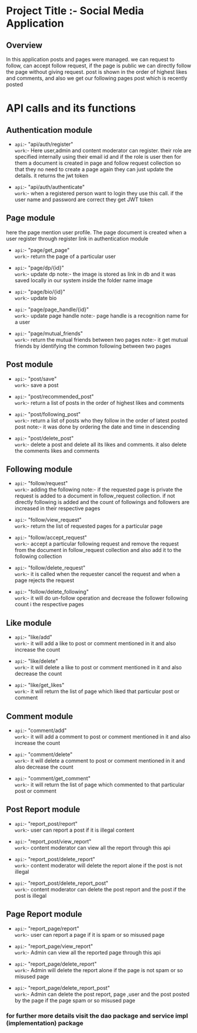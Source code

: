 # Project Title :- Social Media Application

## Overview

In this application posts and pages were managed. we can request to follow, can accept follow request, if the page is public we can directly follow the page without giving request. post is shown in the order of highest likes and comments, and also we get our following pages post which is recently posted

# API calls and its functions

## Authentication module

- `api`:- "api/auth/register"
<br>  `work`:- Here user,admin and content moderator can register. their role are specified internally using their email id and if the role is user then for them a document is created in page and follow request collection so that they no need to create a page again they can just update the details. it returns the jwt token

- `api`:- "api/auth/authenticate"
<br>  `work`:- when a registered person want to login they use this call. if the user name and password are correct they get JWT token 

## Page module

here the page mention user profile.
The page document is created when a user register through register link in authentication module

- `api`:- "page/get_page"
<br>  `work`:- return the page of a particular user

- `api`:- "page/dp/{id}"
<br>  `work`:- update dp
note:- the image is stored as link in db and it was saved locally in our system inside the folder name image

- `api`:- "page/bio/{id}"
<br>  `work`:- update bio  

- `api`:- "page/page_handle/{id}"
<br>  `work`:- update page handle
note:- page handle is a recognition name for a user

- `api`:- "page/mutual_friends"
<br>  `work`:- return the mutual friends between two pages
note:- it get mutual friends by identifying the common following between two pages 

## Post module

- `api`:- "post/save"
<br>  `work`:- save a post

- `api`:- "post/recommended_post"
<br>  `work`:- return a list of posts in the order of highest likes and comments

- `api`:- "post/following_post"
<br>  `work`:- return a list of posts who they follow in the order of latest posted post
note:- it was done by ordering the date and time in descending

- `api`:- "post/delete_post"
<br>  `work`:- delete a post and delete all its likes and comments. it also delete the comments likes and comments

## Following module

- `api`:- "follow/request"
<br>  `work`:- adding the following 
note:- if the requested page is private the request is added to a document in follow_request collection. if not directly following is added and the count of followings and followers are increased in their respective pages

- `api`:- "follow/view_request"
<br>  `work`:- return the list of requested pages for a particular page 

- `api`:- "follow/accept_request"
<br>  `work`:- accept a particular following request and remove the request from the document in follow_request collection and also add it to the following collection 

- `api`:- "follow/delete_request"
<br>  `work`:- it is called when the requester cancel the request and when a page rejects the request   

- `api`:- "follow/delete_following"
<br>  `work`:- it will do un-follow operation  and decrease the follower following count i the respective pages

## Like module

- `api`:- "like/add"
<br>  `work`:- it will add a like to post or comment mentioned in it and also increase the count 

- `api`:- "like/delete"
<br>  `work`:- it will delete a like to post or comment mentioned in it and also decrease the count 

- `api`:- "like/get_likes"
<br>  `work`:- it will return the list of page which liked that particular post or comment

## Comment module

- `api`:- "comment/add"
<br>  `work`:- it will add a comment to post or comment mentioned in it and also increase the count 

- `api`:- "comment/delete"
<br>  `work`:- it will delete a comment to post or comment mentioned in it and also decrease the count 

- `api`:- "comment/get_comment"
<br>  `work`:- it will return the list of page which commented to that particular post or comment

## Post Report module

- `api`:- "report_post/report"
<br>  `work`:- user can report a post if it is illegal content

- `api`:- "report_post/view_report"
<br>  `work`:- content moderator can view all the report through this api 

- `api`:- "report_post/delete_report"
<br>  `work`:- content moderator will delete the report alone if the post is not illegal

- `api`:- "report_post/delete_report_post"
<br>  `work`:- content moderator can delete the post report and the post if the post is illegal

## Page Report module

- `api`:- "report_page/report"
<br>  `work`:- user can report a page if it is spam or so misused page

- `api`:- "report_page/view_report"
<br>  `work`:- Admin can view all the reported page through this api 

- `api`:- "report_page/delete_report"
<br>  `work`:- Admin will delete the report alone if the page is not spam or so misused page

- `api`:- "report_page/delete_report_post"
<br>  `work`:- Admin can delete the post report, page ,user and the post posted by the page if the page spam or so misused page

### for further more details visit the dao package and service impl (implementation) package